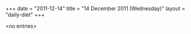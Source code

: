 +++
date = "2011-12-14"
title = "14 December 2011 (Wednesday)"
layout = "daily-diet"
+++

\<no entries\>